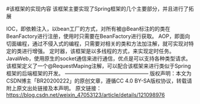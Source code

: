 #该框架的实现内容
该框架主要实现了Spring框架的几个主要部分，并且进行了拓展

IOC，即依赖注入，以bean工厂的方式，对所有被@Bean标注的的类在BeanFactory进行注册，使用时只需要在BeanFactory进行获取。
AOP，即面向切面编程，通过不侵入式的编程，只需要对相关的类和方法加注解，就可实现对特定的类进行增强。
定时器，该框架是以多线程的方式，来实现定时任务。
JavaWeb，使用原生的socket通信来进行通信，优点是可以支持各种类型请求。该框架定义了一个@RequestMaping注解，可以配合该框架来进行类似于Spring框架的后端框架的开发。
————————————————
版权声明：本文为CSDN博主「BR20200222」的原创文章，遵循CC 4.0 BY-SA版权协议，转载请附上原文出处链接及本声明。
原文链接：https://blog.csdn.net/weixin_47053123/article/details/121098976
